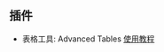 ## 插件

- 表格工具: Advanced Tables  	[使用教程](https://www.readinghere.com/blog/obsidian-advanced-tables-plugin/)











